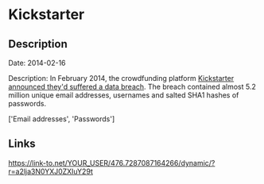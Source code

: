 # Kickstarter

## Description

Date: 2014-02-16

Description:
In February 2014, the crowdfunding platform <a href="https://www.kickstarter.com/blog/important-kickstarter-security-notice" target="_blank" rel="noopener">Kickstarter announced they'd suffered a data breach</a>. The breach contained almost 5.2 million unique email addresses, usernames and salted SHA1 hashes of passwords.


['Email addresses', 'Passwords']

## Links

https://link-to.net/YOUR_USER/476.7287087164266/dynamic/?r=a2lja3N0YXJ0ZXIuY29t